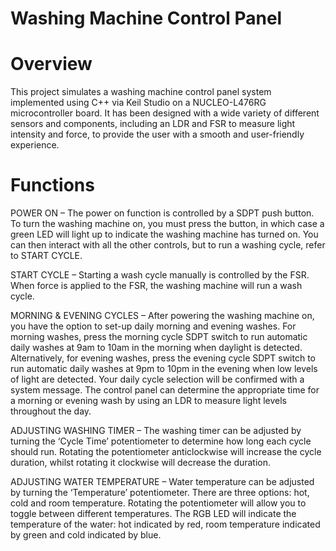 # Washing Machine Control Panel
# Overview
This project simulates a washing machine control panel system implemented using C++ via Keil Studio on a NUCLEO-L476RG microcontroller board. It has been designed with a wide variety of different sensors and components, including an LDR and FSR to measure light intensity and force, to provide the user with a smooth and user-friendly experience.
# Functions
POWER ON – The power on function is controlled by a SDPT push button. To turn the washing machine on, you must press the button, in which case a green LED will light up to indicate the washing machine has turned on.  You can then interact with all the other controls, but to run a washing cycle, refer to START CYCLE.

START CYCLE – Starting a wash cycle manually is controlled by the FSR. When force is applied to the FSR, the washing machine will run a wash cycle.

MORNING & EVENING CYCLES – After powering the washing machine on, you have the option to set-up daily morning and evening washes. For morning washes, press the morning cycle SDPT switch to run automatic daily washes at 9am to 10am in the morning when daylight is detected. Alternatively, for evening washes, press the evening cycle SDPT switch to run automatic daily washes at 9pm to 10pm in the evening when low levels of light are detected. Your daily cycle selection will be confirmed with a system message. The control panel can determine the appropriate time for a morning or evening wash by using an LDR to measure light levels throughout the day.

ADJUSTING WASHING TIMER – The washing timer can be adjusted by turning the ‘Cycle Time’ potentiometer to determine how long each cycle should run. Rotating the potentiometer anticlockwise will increase the cycle duration, whilst rotating it clockwise will decrease the duration.

ADJUSTING WATER TEMPERATURE – Water temperature can be adjusted by turning the ‘Temperature’ potentiometer. There are three options: hot, cold and room temperature. Rotating the potentiometer will allow you to toggle between different temperatures. The RGB LED will indicate the temperature of the water: hot indicated by red, room temperature indicated by green and cold indicated by blue.
